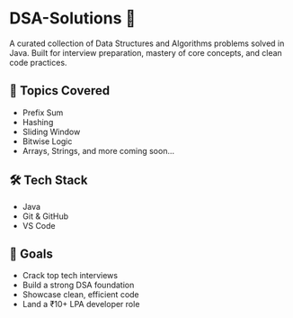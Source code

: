 # DSA-Solutions 🚀

A curated collection of Data Structures and Algorithms problems solved in Java. Built for interview preparation, mastery of core concepts, and clean code practices.

## 📌 Topics Covered
- Prefix Sum
- Hashing
- Sliding Window
- Bitwise Logic
- Arrays, Strings, and more coming soon...

## 🛠️ Tech Stack
- Java
- Git & GitHub
- VS Code

## 🎯 Goals
- Crack top tech interviews
- Build a strong DSA foundation
- Showcase clean, efficient code
- Land a ₹10+ LPA developer role
